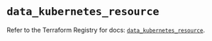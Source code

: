 # `data_kubernetes_resource`

Refer to the Terraform Registry for docs: [`data_kubernetes_resource`](https://registry.terraform.io/providers/hashicorp/kubernetes/2.36.0/docs/data-sources/resource).

